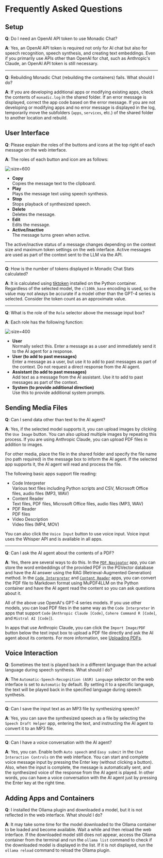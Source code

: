 # Frequently Asked Questions

## Setup

**Q**: Do I need an OpenAI API token to use Monadic Chat?

**A**: Yes, an OpenAI API token is required not only for AI chat but also for speech recognition, speech synthesis, and creating text embeddings. Even if you primarily use APIs other than OpenAI for chat, such as Anthropic's Claude, an OpenAI API token is still necessary.

---

**Q**: Rebuilding Monadic Chat (rebuilding the containers) fails. What should I do?

**A**: If you are developing additional apps or modifying existing apps, check the contents of `monadic.log` in the shared folder. If an error message is displayed, correct the app code based on the error message.  If you are not developing or modifying apps and no error message is displayed in the log, temporarily move the subfolders (`apps`, `services`, etc.) of the shared folder to another location and rebuild.

## User Interface

**Q**: Please explain the roles of the buttons and icons at the top right of each message on the web interface.

**A**: The roles of each button and icon are as follows:

![](/assets/images/message-buttons.png ':size=600')

- **Copy**<br />Copies the message text to the clipboard.
- **Play**<br />Plays the message text using speech synthesis.
- **Stop**<br />Stops playback of synthesized speech.
- **Delete**<br />Deletes the message.
- **Edit**<br />Edits the message.
- **Active/Inactive**<br />The message turns green when active.

The active/inactive status of a message changes depending on the context size and maximum token settings on the web interface. Active messages are used as part of the context sent to the LLM via the API.

---

**Q**: How is the number of tokens displayed in Monadic Chat Stats calculated?

**A**: It is calculated using [tiktoken](https://github.com/openai/tiktoken) installed on the Python container.  Regardless of the selected model, the `cl100k_base` encoding is used, so the value may not always be accurate if a model other than the GPT-4 series is selected. Consider the token count as an approximate value.

---

**Q**: What is the role of the `Role` selector above the message input box?

**A**: Each role has the following function:

![](/assets/images/role-selector.png ':size=400')

- **User**<br />Normally select this. Enter a message as a user and immediately send it to the AI agent for a response.
- **User (to add to past messages)**<br />Enter a message as a user, but use it to add to past messages as part of the context. Do not request a direct response from the AI agent.
- **Assistant (to add to past messages)**<br />Add text as a message from the AI assistant. Use it to add to past messages as part of the context.
- **System (to provide additional direction)**<br />Use this to provide additional system prompts.

## Sending Media Files

**Q**: Can I send data other than text to the AI agent?

**A**: Yes, if the selected model supports it, you can upload images by clicking the `Use Image` button. You can also upload multiple images by repeating this process. If you are using Anthropic Claude, you can upload PDF files in addition to images.

For other media, place the file in the shared folder and specify the file name (no path required) in the message box to inform the AI agent. If the selected app supports it, the AI agent will read and process the file.

The following basic apps support file reading:

- Code Interpreter<br />Various text files including Python scripts and CSV, Microsoft Office files, audio files (MP3, WAV)
- Content Reader<br />Text files, PDF files, Microsoft Office files, audio files (MP3, WAV)
- PDF Reader<br />PDF files
- Video Description<br />Video files (MP4, MOV)

You can also click the `Voice Input` button to use voice input. Voice input uses the Whisper API and is available in all apps.

---

**Q**: Can I ask the AI agent about the contents of a PDF?

**A**: Yes, there are several ways to do this. In the [`PDF Navigator`](./basic-apps?id=pdf-navigator) app, you can store the word embeddings of the provided PDF in the PGVector database and have the AI answer using the RAG (Retrieval-Augmented Generation) method. In the [`Code Interpreter`](./basic-apps?id=code-interpreter) and [`Content Reader`](./basic-apps?id=content-reader) apps, you can convert the PDF file to Markdown format using MuPDF4LLM on the Python container and have the AI agent read the content so you can ask questions about it.

All of the above use OpenAI's GPT-4 series models. If you use other models, you can load PDF files in the same way as the `Code Interpreter` in apps that support `Code` (`Anthropic Claude [Code]`, `Cohere Command R [Code]`, and `Mistral AI [Code]`).

In apps that use Anthropic Claude, you can click the `Import Image/PDF` button below the text input box to upload a PDF file directly and ask the AI agent about its contents. For more information, see [Uploading PDFs](./message-input?id=uploading-pdfs).

## Voice Interaction

**Q**: Sometimes the text is played back in a different language than the actual language during speech synthesis. What should I do?

**A**: The `Automatic-Speech-Recognition (ASR) Language` selector on the web interface is set to `Automatic` by default. By setting it to a specific language, the text will be played back in the specified language during speech synthesis.

---

**Q**: Can I save the input text as an MP3 file by synthesizing speech?

**A**: Yes, you can save the synthesized speech as a file by selecting the `Speech Draft Helper` app, entering the text, and instructing the AI agent to convert it to an MP3 file.

---

**Q**: Can I have a voice conversation with the AI agent?

**A**: Yes, you can. Enable both `Auto speech` and `Easy submit` in the `Chat Interaction Controls` on the web interface. You can start and complete voice message input by pressing the Enter key (without clicking a button). Also, when the input is complete, the message is automatically sent, and the synthesized voice of the response from the AI agent is played. In other words, you can have a voice conversation with the AI agent just by pressing the Enter key at the right time.

## Adding Apps and Containers

**Q**: I installed the Ollama plugin and downloaded a model, but it is not reflected in the web interface. What should I do?

**A**: It may take some time for the model downloaded to the Ollama container to be loaded and become available. Wait a while and then reload the web interface. If the downloaded model still does not appear, access the Ollama container from the terminal and run the `ollama list` command to check if the downloaded model is displayed in the list. If it is not displayed, run the `ollama reload` command to reload the Ollama plugin.


